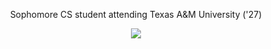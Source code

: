 <p align="center">
Sophomore CS student attending Texas A&M University ('27)
</p>



<p align="center">
  <a href="https://skillicons.dev">
    <img src="https://skillicons.dev/icons?i=cpp,py,java,lua" />
  </a>
</p>
